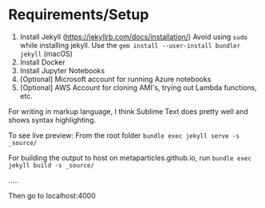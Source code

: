 # Requirements/Setup

1. Install Jekyll (https://jekyllrb.com/docs/installation/)
Avoid using `sudo` while installing jekyll. Use the `gem install --user-install bundler jekyll` (macOS)
2. Install Docker
3. Install Jupyter Notebooks
4. [Optional] Microsoft account for running Azure notebooks
5. [Optional] AWS Account for cloning AMI's, trying out Lambda functions, etc.

For writing in markup language, I think Sublime Text does pretty well and shows syntax highlighting.

To see live preview:
From the root folder
`bundle exec jekyll serve -s _source/`

For building the output to host on metaparticles.github.io, run
`bundle exec jekyll build -s _source/`

.....

Then go to localhost:4000